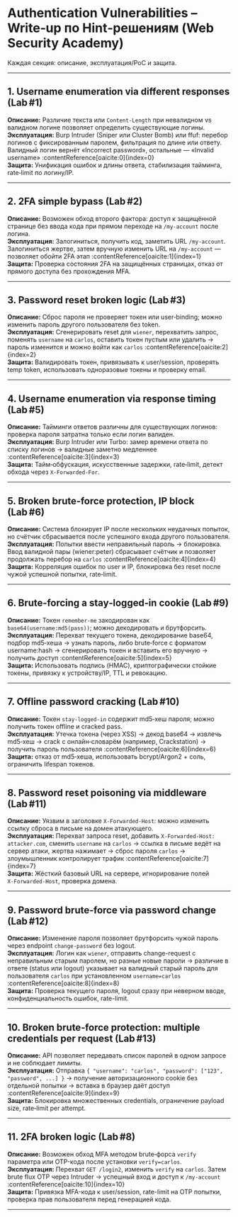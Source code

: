 # Authentication Vulnerabilities – Write‑up по Hint‑решениям (Web Security Academy)

Каждая секция: описание, эксплуатация/PoC и защита.

---

## 1. Username enumeration via different responses (Lab #1)  
**Описание:** Различие текста или `Content-Length` при невалидном vs валидном логине позволяет определить существующие логины.  
**Эксплуатация:** Burp Intruder (Sniper или Cluster Bomb) или ffuf: перебор логинов с фиксированным паролем, фильтрация по длине или ответу. Валидный логин вернёт «Incorrect password», остальные — «Invalid username» :contentReference[oaicite:0]{index=0}  
**Защита:** Унификация ошибок и длины ответа, стабилизация тайминга, rate‑limit по логину/IP.

---

## 2. 2FA simple bypass (Lab #2)  
**Описание:** Возможен обход второго фактора: доступ к защищённой странице без ввода кода при прямом переходе на `/my-account` после логина.  
**Эксплуатация:** Залогиниться, получить код, заметить URL `/my-account`. Залогиниться жертве, затем вручную изменить URL на `/my-account` — позволяет обойти 2FA этап :contentReference[oaicite:1]{index=1}  
**Защита:** Проверка состояния 2FA на защищённых страницах, отказ от прямого доступа без прохождения MFA.

---

## 3. Password reset broken logic (Lab #3)  
**Описание:** Сброс пароля не проверяет токен или user‑binding; можно изменить пароль другого пользователя без token.  
**Эксплуатация:** Сгенерировать reset для `wiener`, перехватить запрос, поменять `username` на `carlos`, оставить токен пустым или удалить → пароль изменится и можно войти как `carlos` :contentReference[oaicite:2]{index=2}  
**Защита:** Валидировать токен, привязывать к user/session, проверять temp token, использовать одноразовые токены и проверку email.

---

## 4. Username enumeration via response timing (Lab #5)  
**Описание:** Тайминги ответов различны для существующих логинов: проверка пароля затратна только если логин валиден.  
**Эксплуатация:** Burp Intruder или Turbo: замер времени ответа по списку логинов → валидные заметно медленнее :contentReference[oaicite:3]{index=3}  
**Защита:** Тайм‑обфускация, искусственные задержки, rate‑limit, детект обхода через `X‑Forwarded‑For`.

---

## 5. Broken brute‑force protection, IP block (Lab #6)  
**Описание:** Система блокирует IP после нескольких неудачных попыток, но счётчик сбрасывается после успешного входа другого пользователя.  
**Эксплуатация:** Попытки ввести неправильный пароль → блокировка. Ввод валидной пары (wiener:peter) сбрасывает счётчик и позволяет продолжать перебор на `carlos` :contentReference[oaicite:4]{index=4}  
**Защита:** Корреляция ошибок по user и IP, блокировка без reset после чужой успешной попытки, rate‑limit.

---

## 6. Brute‑forcing a stay‑logged‑in cookie (Lab #9)  
**Описание:** Токен `remember‑me` закодирован как `base64(username:md5(pass))`; можно декодировать и брутфорсить.  
**Эксплуатация:** Перехват текущего токена, декодирование base64, подбор md5‑хеша → узнать пароль, либо brute‑force с форматом username:hash → сгенерировать токен и вставить его вручную → получить доступ :contentReference[oaicite:5]{index=5}  
**Защита:** Использовать подпись (HMAC), криптографически стойкие токены, привязку к устройству/IP, TTL и ревокацию.

---

## 7. Offline password cracking (Lab #10)  
**Описание:** Токен `stay‑logged‑in` содержит md5‑хеш пароля; можно получить токен offline и cracked pass.  
**Эксплуатация:** Утечка токена (через XSS) → декод base64 → извлечь md5‑хеш → crack с онлайн‑словарём (например, Crackstation) → получить пароль пользователя :contentReference[oaicite:6]{index=6}  
**Защита:** отказ от md5‑хеша, использовать bcrypt/Argon2 + соль, ограничить lifespan токенов.

---

## 8. Password reset poisoning via middleware (Lab #11)  
**Описание:** Уязвим в заголовке `X‑Forwarded‑Host`: можно изменить ссылку сброса в письме на домен атакующего.  
**Эксплуатация:** Перехват запроса reset, добавить `X‑Forwarded‑Host: attacker.com`, сменить `username` на `carlos` → ссылка в письме ведёт на сервер атаки, жертва нажимает → сброс пароля `carlos` → злоумышленник контролирует трафик :contentReference[oaicite:7]{index=7}  
**Защита:** Жёсткий базовый URL на сервере, игнорирование полей `X‑Forwarded-Host`, проверка домена.

---

## 9. Password brute‑force via password change (Lab #12)  
**Описание:** Изменение пароля позволяет брутфорсить чужой пароль через endpoint `change-password` без logout.  
**Эксплуатация:** Логин как `wiener`, отправить change-request с неправильным старым паролем, но разные новые пароли → различие в ответе (status или logout) указывает на валидный старый пароль для пользователя `carlos` при установленном `username=carlos` :contentReference[oaicite:8]{index=8}  
**Защита:** Проверка текущего пароля, logout сразу при неверном вводе, конфиденциальность ошибок, rate-limit.

---

## 10. Broken brute‑force protection: multiple credentials per request (Lab #13)  
**Описание:** API позволяет передавать список паролей в одном запросе и не соблюдает лимиты.  
**Эксплуатация:** Отправка `{ "username": "carlos", "password": ["123", "password", ...] }` → получение авторизационного cookie без отдельной попытки → вставка в браузер даёт доступ :contentReference[oaicite:9]{index=9}  
**Защита:** Блокировка множественных credentials, ограничение payload size, rate‑limit per attempt.

---

## 11. 2FA broken logic (Lab #8)  
**Описание:** Возможен обход MFA методом brute‑форса `verify` параметра или OTP-кода после установки `verify=carlos`.  
**Эксплуатация:** Перехват `GET /login2`, изменить `verify` на `carlos`. Затем brute flux OTP через Intruder → успешный вход и доступ к `/my-account` :contentReference[oaicite:10]{index=10}  
**Защита:** Привязка MFA-кода к user/session, rate-limit на OTP попытки, проверка прав пользователя перед генерацией кода.

---

